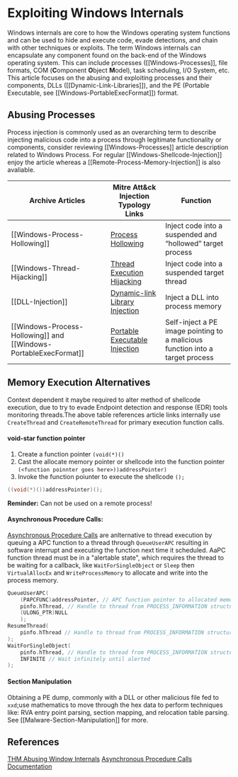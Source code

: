 # Exploiting Windows Internals

Windows internals are core to how the Windows operating system functions and can be used to hide and execute code, evade detections, and chain with other techniques or exploits. The term Windows internals can encapsulate any component found on the back-end of the Windows operating system. This can include processes ([[Windows-Processes]], file formats, COM (**C**omponent **O**bject **M**odel), task scheduling, I/O System, etc. This article focuses on the abusing and exploiting processes and their components, DLLs ([[Dynamic-Link-Libraries]]), and the PE (Portable Executable, see [[Windows-PortableExecFormat]]) format.

## Abusing Processes

Process injection is commonly used as an overarching term to describe injecting malicious code into a process through legitimate functionality or components, consider reviewing [[Windows-Processes]] article description related to Windows Process. For regular [[Windows-Shellcode-Injection]] enjoy the article whereas a [[Remote-Process-Memory-Injection]] is also avaliable.

Archive Articles | **Mitre Att&ck Injection Typology Links**  | **Function**
--- | --- | ---
[[Windows-Process-Hollowing]] | [Process Hollowing](https://attack.mitre.org/techniques/T1055/012/) | Inject code into a suspended and “hollowed” target process  
[[Windows-Thread-Hijacking]] | [Thread Execution Hijacking](https://attack.mitre.org/techniques/T1055/003/)  | Inject code into a suspended target thread  
[[DLL-Injection]] | [Dynamic-link Library Injection](https://attack.mitre.org/techniques/T1055/001/)  | Inject a DLL into process memory  
[[Windows-Process-Hollowing]] and  [[Windows-PortableExecFormat]] | [Portable Executable Injection](https://attack.mitre.org/techniques/T1055/002/)  | Self-inject a PE image pointing to a malicious function into a target process


## Memory Execution Alternatives


Context dependent it maybe required to alter method of shellcode execution, due to try to evade Endpoint detection and response (EDR) tools monitoring threads.The above table references article links internally use `CreateThread` and `CreateRemoteThread`  for primary execution function calls. 

#### void-star function pointer

1. Create a function pointer `(void(*)()` 
2. Cast the allocate memory pointer or shellcode into the function pointer `(<function poinnter goes here>))addressPointer)`
3. Invoke the function poiunter to execute the shellcode `();`

```c
((void(*)())addressPointer)();
```

**Reminder:** Can not be used on a remote process!

#### Asynchronous Procedure Calls:

[Asynchronous Procedure Calls](https://docs.microsoft.com/en-us/windows/win32/sync/asynchronous-procedure-calls) are anlternative to thread execution by queuing a APC function to a thread through `QueueUserAPC` resulting in software interrupt and executing the function next time it scheduled. AaPC function thread must be in a "alertable state", which requires the thread to be waiting for a callback, like `WaitForSingleObject` or `Sleep`  then `VirtualAllocEx` and `WriteProcessMemory` to allocate and write into the process memory.

```c
QueueUserAPC(
	(PAPCFUNC)addressPointer, // APC function pointer to allocated memory defined by winnt
	pinfo.hThread, // Handle to thread from PROCESS_INFORMATION structure
	(ULONG_PTR)NULL
	);
ResumeThread(
	pinfo.hThread // Handle to thread from PROCESS_INFORMATION structure
);
WaitForSingleObject(
	pinfo.hThread, // Handle to thread from PROCESS_INFORMATION structure
	INFINITE // Wait infinitely until alerted
);
```


#### Section Manipulation
Obtaining a PE dump, commonly with a DLL or other malicious file fed to `xxd`;use mathematics to move through the hex data to perform techniques like: RVA entry point parsing, section mapping, and relocation table parsing. See [[Malware-Section-Manipulation]] for more.


## References

[THM Abusing Window Internals](https://tryhackme.com/room/abusingwindowsinternals)
[Asynchronous Procedure Calls Documentation](https://docs.microsoft.com/en-us/windows/win32/sync/asynchronous-procedure-calls)
